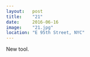 ```yaml
---
layout:   post
title:    "21"
date:     2016-06-16
image:    "21.jpg"
location: "E 95th Street, NYC"
---
```


New tool.
